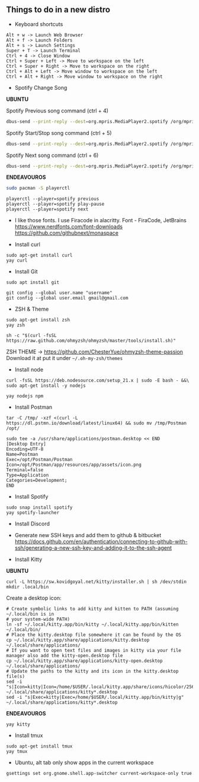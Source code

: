 ## Things to do in a new distro


- Keyboard shortcuts
```console
Alt + w -> Launch Web Browser
Alt + f -> Launch Folders 
Alt + s -> Launch Settings
Super + T -> Launch Terminal
Ctrl + 4 -> Close Window
Ctrl + Super + Left -> Move to workspace on the left
Ctrl + Super + Right -> Move to workspace on the right
Ctrl + Alt + Left -> Move window to workspace on the left
Ctrl + Alt + Right -> Move window to workspace on the right
```

- Spotify Change Song

<b>UBUNTU</b>

Spotify Previous song command (ctrl + 4)
```bash
dbus-send --print-reply --dest=org.mpris.MediaPlayer2.spotify /org/mpris/MediaPlayer2 org.mpris.MediaPlayer2.Player.Previous
```
Spotify Start/Stop song command (ctrl + 5)
```bash
dbus-send --print-reply --dest=org.mpris.MediaPlayer2.spotify /org/mpris/MediaPlayer2 org.mpris.MediaPlayer2.Player.PlayPause
```
Spotify Next song command (ctrl + 6)
```bash
dbus-send --print-reply --dest=org.mpris.MediaPlayer2.spotify /org/mpris/MediaPlayer2 org.mpris.MediaPlayer2.Player.Next
```

<b>ENDEAVOUROS</b>
```bash
sudo pacman -S playerctl
```
```
playerctl --player=spotify previous
playerctl --player=spotify play-pause
playerctl --player=spotify next
```



- I like those fonts. I use Firacode in alacritty.
Font - FiraCode, JetBrains
https://www.nerdfonts.com/font-downloads
https://github.com/githubnext/monaspace

- Install curl
```
sudo apt-get install curl
yay curl
```

- Install Git
```
sudo apt install git

git config --global user.name "username"
git config --global user.email gmail@gmail.com
```

- ZSH & Theme
```
sudo apt-get install zsh
yay zsh

sh -c "$(curl -fsSL https://raw.github.com/ohmyzsh/ohmyzsh/master/tools/install.sh)"

```
ZSH THEME -> https://github.com/ChesterYue/ohmyzsh-theme-passion
Download it at put it under ` ~/.oh-my-zsh/themes `

- Install node
```
curl -fsSL https://deb.nodesource.com/setup_21.x | sudo -E bash - &&\
sudo apt-get install -y nodejs

yay nodejs npm
```

- Install Postman
```
tar -C /tmp/ -xzf <(curl -L https://dl.pstmn.io/download/latest/linux64) && sudo mv /tmp/Postman /opt/

sudo tee -a /usr/share/applications/postman.desktop << END
[Desktop Entry]
Encoding=UTF-8
Name=Postman
Exec=/opt/Postman/Postman
Icon=/opt/Postman/app/resources/app/assets/icon.png
Terminal=false
Type=Application
Categories=Development;
END
```

- Install Spotify
```
sudo snap install spotify
yay spotify-launcher
```

- Install Discord

- Generate new SSH keys and add them to github & bitbucket
https://docs.github.com/en/authentication/connecting-to-github-with-ssh/generating-a-new-ssh-key-and-adding-it-to-the-ssh-agent

- Install Kitty

<b>UBUNTU</b>

```
curl -L https://sw.kovidgoyal.net/kitty/installer.sh | sh /dev/stdin
mkdir .local/bin
```
Create a desktop icon:
```
# Create symbolic links to add kitty and kitten to PATH (assuming ~/.local/bin is in
# your system-wide PATH)
ln -sf ~/.local/kitty.app/bin/kitty ~/.local/kitty.app/bin/kitten ~/.local/bin/
# Place the kitty.desktop file somewhere it can be found by the OS
cp ~/.local/kitty.app/share/applications/kitty.desktop ~/.local/share/applications/
# If you want to open text files and images in kitty via your file manager also add the kitty-open.desktop file
cp ~/.local/kitty.app/share/applications/kitty-open.desktop ~/.local/share/applications/
# Update the paths to the kitty and its icon in the kitty.desktop file(s)
sed -i "s|Icon=kitty|Icon=/home/$USER/.local/kitty.app/share/icons/hicolor/256x256/apps/kitty.png|g" ~/.local/share/applications/kitty*.desktop
sed -i "s|Exec=kitty|Exec=/home/$USER/.local/kitty.app/bin/kitty|g" ~/.local/share/applications/kitty*.desktop
```

<b>ENDEAVOUROS</b>

```
yay kitty
```

- Install tmux
```
sudo apt-get install tmux
yay tmux
```

- Ubuntu, alt tab only show apps in the current workspace
```
gsettings set org.gnome.shell.app-switcher current-workspace-only true
```
